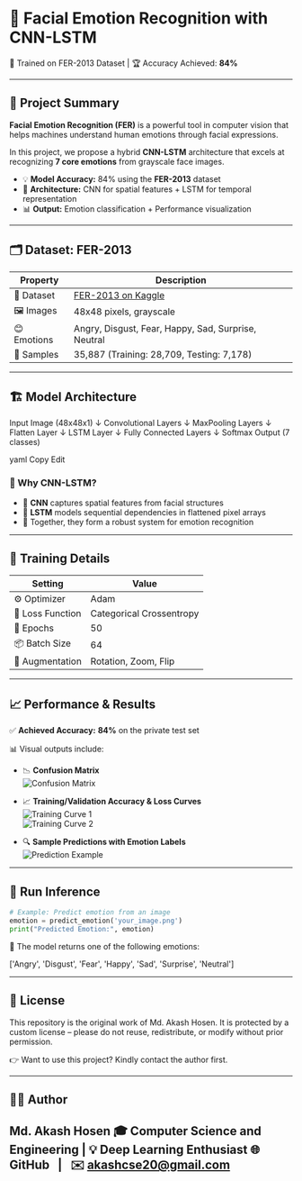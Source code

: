 
# 🧠 Facial Emotion Recognition with CNN-LSTM  
🚀 Trained on FER-2013 Dataset | 🏆 Accuracy Achieved: **84%**

---

## 📌 Project Summary

**Facial Emotion Recognition (FER)** is a powerful tool in computer vision that helps machines understand human emotions through facial expressions.  

In this project, we propose a hybrid **CNN-LSTM** architecture that excels at recognizing **7 core emotions** from grayscale face images.

- 💡 **Model Accuracy:** 84% using the **FER-2013** dataset  
- 🤖 **Architecture:** CNN for spatial features + LSTM for temporal representation  
- 📊 **Output:** Emotion classification + Performance visualization

---

## 🗂️ Dataset: FER-2013

| Property    | Description                                                                 |
|-------------|-----------------------------------------------------------------------------|
| 📁 Dataset   | [FER-2013 on Kaggle](https://www.kaggle.com/datasets/msambare/fer2013)     |
| 🖼️ Images    | 48x48 pixels, grayscale                                                    |
| 😊 Emotions  | Angry, Disgust, Fear, Happy, Sad, Surprise, Neutral                        |
| 🔢 Samples   | 35,887 (Training: 28,709, Testing: 7,178)                                   |

---

## 🏗️ Model Architecture

Input Image (48x48x1) ↓ Convolutional Layers ↓ MaxPooling Layers ↓ Flatten Layer ↓ LSTM Layer ↓ Fully Connected Layers ↓ Softmax Output (7 classes)

yaml
Copy
Edit

### 📌 Why CNN-LSTM?

- 🧠 **CNN** captures spatial features from facial structures  
- 🔄 **LSTM** models sequential dependencies in flattened pixel arrays  
- 🔬 Together, they form a robust system for emotion recognition

---

## 🏁 Training Details

| Setting         | Value                    |
|------------------|--------------------------|
| ⚙️ Optimizer      | Adam                     |
| 🔧 Loss Function | Categorical Crossentropy |
| 🔁 Epochs        | 50                       |
| 📦 Batch Size    | 64                       |
| 🧪 Augmentation  | Rotation, Zoom, Flip     |

---

## 📈 Performance & Results

✅ **Achieved Accuracy:** **84%** on the private test set  

📊 Visual outputs include:

- 📉 **Confusion Matrix**  
  ![Confusion Matrix](https://github.com/user-attachments/assets/c48a9548-a3d4-4efc-a527-47ffcdac1490)

- 📈 **Training/Validation Accuracy & Loss Curves**  
  ![Training Curve 1](https://github.com/user-attachments/assets/33a16d48-e8d9-42be-bb12-52c04803a7b4)  
  ![Training Curve 2](https://github.com/user-attachments/assets/d3756927-b7b1-495f-aeee-1d2b8ae6d390)

- 🔍 **Sample Predictions with Emotion Labels**  
  ![Prediction Example](https://github.com/user-attachments/assets/8ba777fb-2689-44a2-a5cc-c19a621e1d3d)

---
## 🧪 Run Inference

```python
# Example: Predict emotion from an image
emotion = predict_emotion('your_image.png')
print("Predicted Emotion:", emotion)
```
🎯 The model returns one of the following emotions:

['Angry', 'Disgust', 'Fear', 'Happy', 'Sad', 'Surprise', 'Neutral']

---
## 📜 License
This repository is the original work of Md. Akash Hosen.
It is protected by a custom license – please do not reuse, redistribute, or modify without prior permission.

👉 Want to use this project? Kindly contact the author first.

---
## 👨‍💻 Author
Md. Akash Hosen
🎓 Computer Science and Engineering | 💡 Deep Learning Enthusiast
🌐 GitHub   |   ✉️ akashcse20@gmail.com
---

